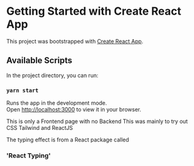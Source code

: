 # Getting Started with Create React App

This project was bootstrapped with [Create React App](https://github.com/facebook/create-react-app).

## Available Scripts

In the project directory, you can run:

### `yarn start`

Runs the app in the development mode.\
Open [http://localhost:3000](http://localhost:3000) to view it in your browser.

This is only a Frontend page with no Backend
This was mainly to try out CSS Tailwind and ReactJS

The typing effect is from a React package called 

### 'React Typing'

